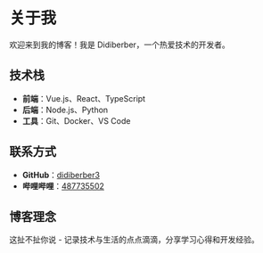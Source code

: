 # 关于我

欢迎来到我的博客！我是 Didiberber，一个热爱技术的开发者。

## 技术栈

- **前端**：Vue.js、React、TypeScript
- **后端**：Node.js、Python
- **工具**：Git、Docker、VS Code

## 联系方式

- **GitHub**：[didiberber3](https://github.com/didiberber3)
- **哔哩哔哩**：[487735502](https://space.bilibili.com/487735502)

## 博客理念

这扯不扯你说 - 记录技术与生活的点点滴滴，分享学习心得和开发经验。

